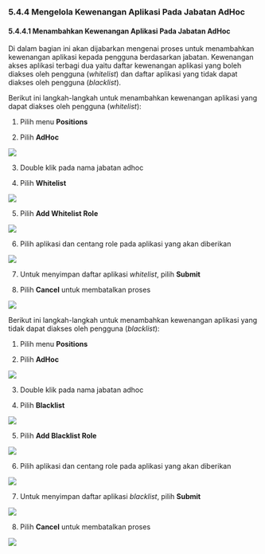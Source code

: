 ### **5.4.4 Mengelola Kewenangan Aplikasi Pada Jabatan AdHoc**

#### **5.4.4.1 Menambahkan Kewenangan Aplikasi Pada Jabatan AdHoc**

Di dalam bagian ini akan dijabarkan mengenai proses untuk menambahkan kewenangan aplikasi kepada pengguna berdasarkan jabatan. 
Kewenangan akses aplikasi terbagi dua yaitu daftar kewenangan aplikasi yang boleh diakses oleh pengguna (*whitelist*) dan 
daftar aplikasi yang tidak dapat diakses oleh pengguna (*blacklist*).

Berikut ini langkah-langkah untuk menambahkan kewenangan aplikasi yang dapat diakses oleh pengguna (*whitelist*):

1. Pilih menu **Positions**

2. Pilih **AdHoc**

![](media/b365ad8ec8cbe1970ead7db88bef8830.png)

3. Double klik pada nama jabatan adhoc

4. Pilih **Whitelist**

![](media/ded0f42e8144acb8797f1a07ad5d9b72.png)

5. Pilih **Add Whitelist Role**

![](media/494f1f7ccaaaf5fb468e7ff4b2264147.jpg)

6. Pilih aplikasi dan centang role pada aplikasi yang akan diberikan

![](media/b91263647e06b036e674cdefb8ad99ff.jpg)

7. Untuk menyimpan daftar aplikasi *whitelist*, pilih **Submit**

8. Pilih **Cancel** untuk membatalkan proses

![](media/0c1508cec75906e1c7e157524a2640e4.jpg)

Berikut ini langkah-langkah untuk menambahkan kewenangan aplikasi yang tidak dapat diakses oleh pengguna (*blacklist*):

1. Pilih menu **Positions**

2. Pilih **AdHoc**

![](media/8aaefdfbe2dd9ead0b77ada2fb74fe57.png)

3. Double klik pada nama jabatan adhoc

4. Pilih **Blacklist**

![](media/b042462e78f39a8829aa89c487a1e650.png)

5. Pilih **Add Blacklist Role**

![](media/0318e9ca6c6b7617f98efc5da74f9db5.jpg)

6. Pilih aplikasi dan centang role pada aplikasi yang akan diberikan

![](media/940b364c8b0ebbe63898b8c4953c9978.jpg)

7. Untuk menyimpan daftar aplikasi *blacklist*, pilih **Submit**

![](media/2638e9e4d24067079c25748a512f5f27.jpg)

8. Pilih **Cancel** untuk membatalkan proses

![](media/2638e9e4d24067079c25748a512f5f27.jpg)